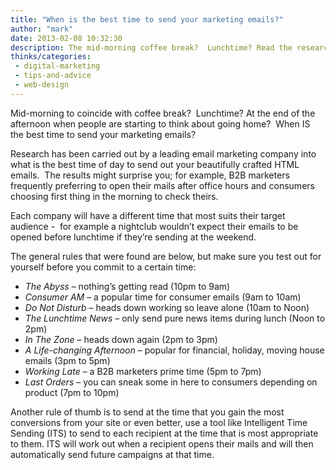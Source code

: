 ```yaml
---
title: "When is the best time to send your marketing emails?"
author: "mark"
date: 2013-02-08 10:32:30
description: The mid-morning coffee break?  Lunchtime? Read the research on when to send your marketing emails to get the best open-rate
thinks/categories: 
 - digital-marketing
 - tips-and-advice
 - web-design
---
```


Mid-morning to coincide with coffee break?  Lunchtime? At the end of the afternoon when people are starting to think about going home?  When IS the best time to send your marketing emails?

Research has been carried out by a leading email marketing company into what is the best time of day to send out your beautifully crafted HTML emails.  The results might surprise you; for example, B2B marketers frequently preferring to open their mails after office hours and consumers choosing first thing in the morning to check theirs.

Each company will have a different time that most suits their target audience -  for example a nightclub wouldn’t expect their emails to be opened before lunchtime if they’re sending at the weekend.

The general rules that were found are below, but make sure you test out for yourself before you commit to a certain time:

- *The Abyss* – nothing’s getting read (10pm to 9am)
- *Consumer AM* – a popular time for consumer emails (9am to 10am)
- *Do Not Disturb* – heads down working so leave alone (10am to Noon)
- *The Lunchtime News* – only send pure news items during lunch (Noon to 2pm)
- *In The Zone* – heads down again (2pm to 3pm)
- *A Life-changing Afternoon* – popular for financial, holiday, moving house emails (3pm to 5pm)
- *Working Late* – a B2B marketers prime time (5pm to 7pm)
- *Last Orders* – you can sneak some in here to consumers depending on product (7pm to 10pm)


Another rule of thumb is to send at the time that you gain the most conversions from your site or even better, use a tool like Intelligent Time Sending (ITS) to send to each recipient at the time that is most appropriate to them. ITS will work out when a recipient opens their mails and will then automatically send future campaigns at that time.


